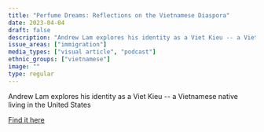 ```yaml
---
title: "Perfume Dreams: Reflections on the Vietnamese Diaspora"
date: 2023-04-04
draft: false
description: "Andrew Lam explores his identity as a Viet Kieu -- a Vietnamese native living in the United States"
issue_areas: ["immigration"]
media_types: ["visual article", "podcast"]
ethnic_groups: ["vietnamese"]
image: ""
type: regular
---
```


Andrew Lam explores his identity as a Viet Kieu -- a Vietnamese native living in the United States

[Find it here](https://www.npr.org/2006/06/30/5523004/a-viet-kieu-shares-his-perfume-dreams)
